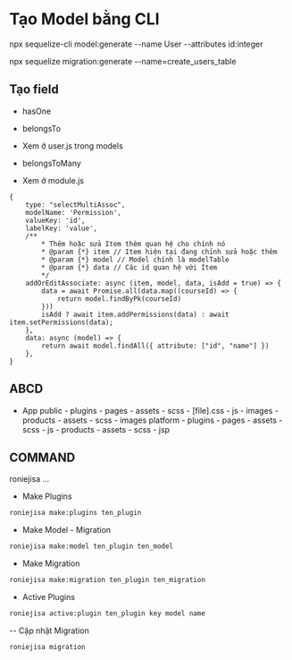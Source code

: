# Tạo Model bằng CLI

npx sequelize-cli model:generate --name User --attributes id:integer

npx sequelize migration:generate --name=create_users_table

## Tạo field

- hasOne
- belongsTo
- Xem ở user.js trong models

- belongsToMany
- Xem ở module.js

```text
{
    type: "selectMultiAssoc",
    modelName: 'Permission',
    valueKey: 'id',
    labelKey: 'value',
    /**
        * Thêm hoặc sửa Item thêm quan hệ cho chính nó
        * @param {*} item // Item hiện tại đang chỉnh sửa hoặc thêm
        * @param {*} model // Model chính là modelTable
        * @param {*} data // Các id quan hệ với Item
        */
    addOrEditAssociate: async (item, model, data, isAdd = true) => {
        data = await Promise.all(data.map((courseId) => {
            return model.findByPk(courseId)
        }))
        isAdd ? await item.addPermissions(data) : await item.setPermissions(data);
    },
    data: async (model) => {
        return await model.findAll({ attribute: ["id", "name"] })
    },
}

```

## ABCD

- App
    public
        - plugins
            -  pages
                - assets
                    - scss
                        - [file].css
                    - js
                    - images
            - products
                - assets
                    - scss
                    - images
    platform
        - plugins
            - pages
                - assets
                    - scss
                    - js
            - products
                - assets
                    - scss
                    - jsp

## COMMAND

roniejisa ...

- Make Plugins

```bash
roniejisa make:plugins ten_plugin
```

- Make Model - Migration

```bash
roniejisa make:model ten_plugin ten_model
```

- Make Migration

```bash
roniejisa make:migration ten_plugin ten_migration
```

- Active Plugins

```bash
roniejisa active:plugin ten_plugin key model name
```

-- Cập nhật Migration

```bash
roniejisa migration
```

<!-- Có thể dùng cả mongodb và sequelize -->
<!-- Sẽ dùng mongodb để sử lý những cái như comment, chat -->
<!-- Đã xong bước đầu -->
<!-- Nên dùng mongodb khi dữ liệu lớn và thường không có liên kết các bảng -->
